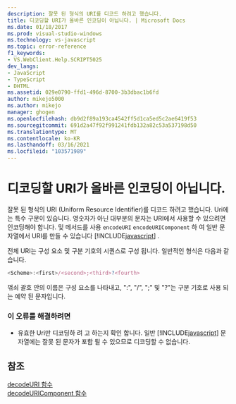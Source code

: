 ```yaml
---
description: 잘못 된 형식의 URI를 디코드 하려고 했습니다.
title: 디코딩할 URI가 올바른 인코딩이 아닙니다. | Microsoft Docs
ms.date: 01/18/2017
ms.prod: visual-studio-windows
ms.technology: vs-javascript
ms.topic: error-reference
f1_keywords:
- VS.WebClient.Help.SCRIPT5025
dev_langs:
- JavaScript
- TypeScript
- DHTML
ms.assetid: 029e0790-ffd1-496d-8700-3b3dbac1b6fd
author: mikejo5000
ms.author: mikejo
manager: ghogen
ms.openlocfilehash: db9d2f89a193ca4542ff5d1ca5ed5c2ae6419f53
ms.sourcegitcommit: 691d2a47f92f991241fdb132a82c53a537198d50
ms.translationtype: MT
ms.contentlocale: ko-KR
ms.lasthandoff: 03/16/2021
ms.locfileid: "103571989"
---
```

# <a name="the-uri-to-be-decoded-is-not-a-valid-encoding"></a>디코딩할 URI가 올바른 인코딩이 아닙니다.
잘못 된 형식의 URI (Uniform Resource Identifier)를 디코드 하려고 했습니다. Uri에는 특수 구문이 있습니다. 영숫자가 아닌 대부분의 문자는 URI에서 사용할 수 있으려면 인코딩해야 합니다. 및 메서드를 사용 `encodeURI` `encodeURIComponent` 하 여 일반 문자열에서 URI를 만들 수 있습니다 [!INCLUDE[javascript](../../javascript/includes/javascript-md.md)] .  
  
 전체 URI는 구성 요소 및 구분 기호의 시퀀스로 구성 됩니다. 일반적인 형식은 다음과 같습니다.  
  
```JavaScript  
<Scheme>:<first>/<second>;<third>?<fourth>  
```  
  
 꺾쇠 괄호 안의 이름은 구성 요소를 나타내고, ":", "/", ";" 및 "?"는 구분 기호로 사용 되는 예약 된 문자입니다.  
  
### <a name="to-correct-this-error"></a>이 오류를 해결하려면  
  
- 유효한 Uri만 디코딩하 려 고 하는지 확인 합니다. 일반 [!INCLUDE[javascript](../../javascript/includes/javascript-md.md)] 문자열에는 잘못 된 문자가 포함 될 수 있으므로 디코딩할 수 없습니다.  
  
## <a name="see-also"></a>참조  
 [decodeURI 함수](https://developer.mozilla.org/docs/Web/JavaScript/Reference/Global_Objects/decodeuri)   
 [decodeURIComponent 함수](https://developer.mozilla.org/docs/Web/JavaScript/Reference/Global_Objects/decodeuricomponent)
